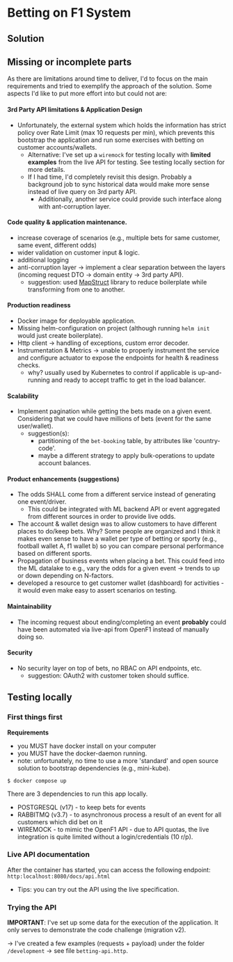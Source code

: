 # Betting on F1 System

## Solution

## Missing or incomplete parts

As there are limitations around time to deliver, I'd to focus on the main requirements and tried to exemplify the approach of the solution.
Some aspects I'd like to put more effort into but could not are:

#### 3rd Party API limitations & Application Design

- Unfortunately, the external system which holds the information has strict policy over Rate Limit (max 10 requests per min), which prevents this
  bootstrap the application and run some exercises with betting on customer accounts/wallets.
    - Alternative: I've set up a `wiremock` for testing locally with **limited examples** from the live API for testing. See testing locally section
      for more details.
    - If I had time, I'd completely revisit this design. Probably a background job to sync historical data would make more sense instead of live query
      on 3rd party API.
        - Additionally, another service could provide such interface along with ant-corruption layer.

#### Code quality & application maintenance.

- increase coverage of scenarios (e.g., multiple bets for same customer, same event, different odds)
- wider validation on customer input & logic.
- additional logging
- anti-corruption layer -> implement a clear separation between the layers (incoming request DTO -> domain entity -> 3rd party API).
    - suggestion: used [MapStruct](https://mapstruct.org/) library to reduce boilerplate while transforming from one to another.

#### Production readiness

- Docker image for deployable application.
- Missing helm-configuration on project (although running `helm init` would just create boilerplate).
- Http client -> handling of exceptions, custom error decoder.
- Instrumentation & Metrics -> unable to properly instrument the service and configure actuator to expose the endpoints for health & readiness checks.
    - why? usually used by Kubernetes to control if applicable is up-and-running and ready to accept traffic to get in the load balancer.

#### Scalability

- Implement pagination while getting the bets made on a given event. Considering that we could have millions of bets (event for the same user/wallet).
    - suggestion(s):
        - partitioning of the `bet-booking` table, by attributes like 'country-code'.
        - maybe a different strategy to apply bulk-operations to update account balances.

#### Product enhancements (suggestions)

- The odds SHALL come from a different service instead of generating one event/driver.
    - This could be integrated with ML backend API or event aggregated from different sources in order to provide live odds.
- The account & wallet design was to allow customers to have different places to do/keep bets. Why? Some people are organized and I think it makes
  even sense to have a wallet per type of betting or sporty (e.g., football wallet A, f1 wallet b) so you can compare personal performance based on
  different sports.
- Propagation of business events when placing a bet. This could feed into the ML datalake to e.g., vary the odds for a given event -> trends to up or
  down depending on N-factors.
- developed a resource to get customer wallet (dashboard) for activities - it would even make easy to assert scenarios on testing.

#### Maintainability

- The incoming request about ending/completing an event **probably** could have been automated via live-api from OpenF1 instead of manually doing so.

#### Security

- No security layer on top of bets, no RBAC on API endpoints, etc.
    - suggestion: OAuth2 with customer token should suffice.

## Testing locally

### First things first

**Requirements**

- you MUST have docker install on your computer
- you MUST have the docker-daemon running.
- note: unfortunately, no time to use a more 'standard' and open source solution to bootstrap dependencies (e.g., mini-kube).

```
$ docker compose up
```

There are 3 dependencies to run this app locally.

- POSTGRESQL (v17) - to keep bets for events
- RABBITMQ (v3.7) - to asynchronous process a result of an event for all customers which did bet on it
- WIREMOCK - to mimic the OpenF1 API - due to API quotas, the live integration is quite limited without a login/credentials (10 r/p).

### Live API documentation

After the container has started, you can access the following endpoint: `http:localhost:8080/docs/api.html`

- Tips: you can try out the API using the live specification.

### Trying the API

**IMPORTANT**: I've set up some data for the execution of the application. It only serves to demonstrate the code challenge (migration v2).

-> I've created a few examples (requests + payload) under the folder `/development` -> see file `betting-api.http`.